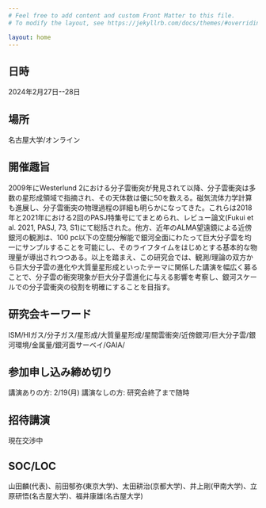 ```yaml
---
# Feel free to add content and custom Front Matter to this file.
# To modify the layout, see https://jekyllrb.com/docs/themes/#overriding-theme-defaults

layout: home
---
```


## 日時
2024年2月27日--28日

## 場所
名古屋大学/オンライン

## 開催趣旨
2009年にWesterlund 2における分子雲衝突が発見されて以降、分子雲衝突は多数の星形成領域で指摘され、その天体数は優に50を数える。磁気流体力学計算も進展し、分子雲衝突の物理過程の詳細も明らかになってきた。これらは2018年と2021年における2回のPASJ特集号にてまとめられ、レビュー論文(Fukui et al. 2021, PASJ, 73, S1)にて総括された。他方、近年のALMA望遠鏡による近傍銀河の観測は、100 pc以下の空間分解能で銀河全面にわたって巨大分子雲を均一にサンプルすることを可能にし、そのライフタイムをはじめとする基本的な物理量が導出されつつある。以上を踏まえ、この研究会では、観測/理論の双方から巨大分子雲の進化や大質量星形成といったテーマに関係した講演を幅広く募ることで、分子雲の衝突現象が巨大分子雲進化に与える影響を考察し、銀河スケールでの分子雲衝突の役割を明確にすることを目指す。

## 研究会キーワード
ISM/HIガス/分子ガス/星形成/大質量星形成/星間雲衝突/近傍銀河/巨大分子雲/銀河環境/金属量/銀河面サーベイ/GAIA/

## 参加申し込み締め切り
講演ありの方: 2/19(月)
講演なしの方: 研究会終了まで随時

## 招待講演
現在交渉中

## SOC/LOC
山田麟(代表)、前田郁弥(東京大学)、太田耕治(京都大学)、井上剛(甲南大学)、立原研悟(名古屋大学)、福井康雄(名古屋大学)